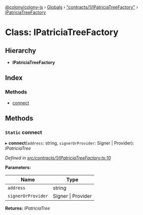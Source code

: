 [@colony/colony-js](../README.md) › [Globals](../globals.md) › ["contracts/1/IPatriciaTreeFactory"](../modules/_contracts_1_ipatriciatreefactory_.md) › [IPatriciaTreeFactory](_contracts_1_ipatriciatreefactory_.ipatriciatreefactory.md)

# Class: IPatriciaTreeFactory

## Hierarchy

* **IPatriciaTreeFactory**

## Index

### Methods

* [connect](_contracts_1_ipatriciatreefactory_.ipatriciatreefactory.md#static-connect)

## Methods

### `Static` connect

▸ **connect**(`address`: string, `signerOrProvider`: Signer | Provider): *IPatriciaTree*

*Defined in [src/contracts/1/IPatriciaTreeFactory.ts:10](https://github.com/JoinColony/colonyJS/blob/60b53ae/src/contracts/1/IPatriciaTreeFactory.ts#L10)*

**Parameters:**

Name | Type |
------ | ------ |
`address` | string |
`signerOrProvider` | Signer &#124; Provider |

**Returns:** *IPatriciaTree*
